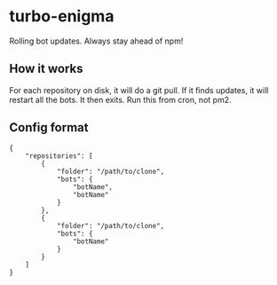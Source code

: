 # turbo-enigma
Rolling bot updates. Always stay ahead of npm!

## How it works

For each repository on disk, it will do a git pull. If it finds updates, it will restart all the bots. It then exits. Run this from cron, not pm2.


## Config format

```
{
    "repositories": [
        {
            "folder": "/path/to/clone",
            "bots": {
                "botName",
                "botName"
            }
        },
        {
            "folder": "/path/to/clone",
            "bots": {
                "botName"
            }
        }
    ]
}
```